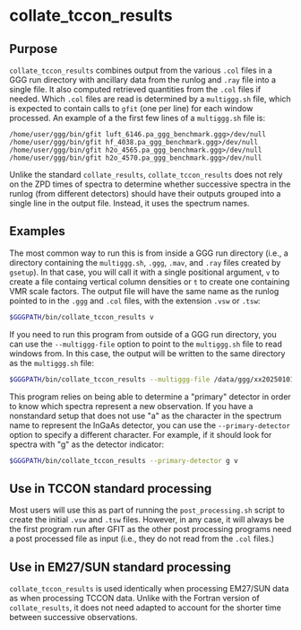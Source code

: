 # collate_tccon_results

## Purpose

`collate_tccon_results` combines output from the various `.col` files in a GGG run directory with ancillary data from the runlog and `.ray` file into a single file.
It also computed retrieved quantities from the `.col` files if needed.
Which `.col` files are read is determined by a `multiggg.sh` file, which is expected to contain calls to `gfit` (one per line) for each window processed.
An example of a the first few lines of a `multiggg.sh` file is:

```text
/home/user/ggg/bin/gfit luft_6146.pa_ggg_benchmark.ggg>/dev/null
/home/user/ggg/bin/gfit hf_4038.pa_ggg_benchmark.ggg>/dev/null
/home/user/ggg/bin/gfit h2o_4565.pa_ggg_benchmark.ggg>/dev/null
/home/user/ggg/bin/gfit h2o_4570.pa_ggg_benchmark.ggg>/dev/null
```

Unlike the standard `collate_results`, `collate_tccon_results` does not rely on the ZPD times of spectra to determine whether successive spectra in the runlog
(from different detectors) should have their outputs grouped into a single line in the output file.
Instead, it uses the spectrum names.

## Examples

The most common way to run this is from inside a GGG run directory (i.e., a directory containing the `multiggg.sh`, `.ggg`, `.mav`, and `.ray` files created by `gsetup`).
In that case, you will call it with a single positional argument, `v` to create a file containg vertical column densities or `t` to create one containing VMR scale factors.
The output file will have the same name as the runlog pointed to in the `.ggg` and `.col` files, with the extension `.vsw` or `.tsw`:

```bash
$GGGPATH/bin/collate_tccon_results v
```

If you need to run this program from outside of a GGG run directory, you can use the `--multiggg-file` option to point to the `multiggg.sh` file to read windows from.
In this case, the output will be written to the same directory as the `multiggg.sh` file:

```bash
$GGGPATH/bin/collate_tccon_results --multiggg-file /data/ggg/xx20250101_20250301/multiggg.sh
```

This program relies on being able to determine a "primary" detector in order to know which spectra represent a new observation.
If you have a nonstandard setup that does not use "a" as the character in the spectrum name to represent the InGaAs detector, you can use
the `--primary-detector` option to specify a different character.
For example, if it should look for spectra with "g" as the detector indicator:

```bash
$GGGPATH/bin/collate_tccon_results --primary-detector g v
```

## Use in TCCON standard processing

Most users will use this as part of running the `post_processing.sh` script to create the initial `.vsw` and `.tsw` files.
However, in any case, it will always be the first program run after GFIT as the other post processing programs need a post
processed file as input (i.e., they do not read from the `.col` files.)

## Use in EM27/SUN standard processing

`collate_tccon_results` is used identically when processing EM27/SUN data as when processing TCCON data.
Unlike with the Fortran version of `collate_results`, it does not need adapted to account for the shorter time between successive observations.

